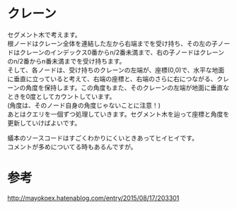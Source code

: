 # クレーン
セグメント木で考えます。  
根ノードはクレーン全体を連結した左から右端までを受け持ち、その左の子ノードはクレーンのインデックス0番からn/2番未満まで、右の子ノードはクレーンのn/2番からn番未満までを受け持ちます。  
そして、各ノードは、受け持ちのクレーンの左端が、座標(0,0)で、水平な地面に垂直に立っていると考えて、右端の座標と、右端のさらに右につながる、クレーンの角度を保持します。この角度もまた、そのクレーンの左端が地面に垂直なときを0度としてカウントしています。  
(角度は、そのノード自身の角度じゃないことに注意！)  
あとはクエリを一個ずつ処理していきます。セグメント木を辿って座標と角度を更新していけばよいです。  
  
蟻本のソースコードはすごくわかりにくいときあってヒイヒイです。  
コメントが多めについてる時もあるんですが。  

#  参考
<http://mayokoex.hatenablog.com/entry/2015/08/17/203301>

